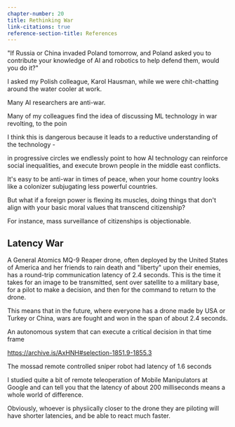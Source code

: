 ```yaml
---
chapter-number: 20
title: Rethinking War
link-citations: true
reference-section-title: References
---
```


"If Russia or China invaded Poland tomorrow, and Poland asked you to contribute your knowledge of AI and robotics to help defend them, would you do it?"

I asked my Polish colleague, Karol Hausman, while we were chit-chatting around the water cooler at work.


<!-- spur some kind of civil war -->


Many AI researchers are anti-war. 

Many of my colleagues find the idea of discussing ML technology in war revolting, to the poin

I think this is dangerous because it leads to a reductive understanding of the technology - 

in progressive circles we endlessly point to how AI technology can reinforce social inequalities, and execute brown people in the middle east conflicts.

It's easy to be anti-war in times of peace, when your home country looks like a colonizer subjugating less powerful countries.

But what if a foreign power is flexing its muscles, doing things that don't align with your basic moral values that transcend citizenship?



For instance, mass surveillance of citizenships is objectionable.


## Latency War

A General Atomics MQ-9 Reaper drone, often deployed by the United States of America and her friends to rain death and "liberty" upon their enemies, has a round-trip communication latency of 2.4 seconds. This is the time it takes for an image to be transmitted, sent over satellite to a military base, for a pilot to make a decision, and then for the command to return to the drone. 

This means that in the future, where everyone has a drone made by USA or Turkey or China, wars are fought and won in the span of about 2.4 seconds.

An autonomous system that can execute a critical decision in that time frame 

https://archive.is/AxHNH#selection-1851.9-1855.3

The mossad remote controlled sniper robot had latency of 1.6 seconds

I studied quite a bit of remote teleoperation of Mobile Manipulators at Google and can tell you that the latency of about 200 milliseconds means a whole world of difference. 

Obviously, whoever is physiically closer to the drone they are piloting will have shorter latencies, and be able to react much faster.

<!-- https://en.wikipedia.org/wiki/General_Atomics_MQ-9_Reaper -->

<!-- reach out to balajis and ask for review on this chapter -->
<!-- https://twitter.com/balajis/status/1395886509509599233?s=20 -->
